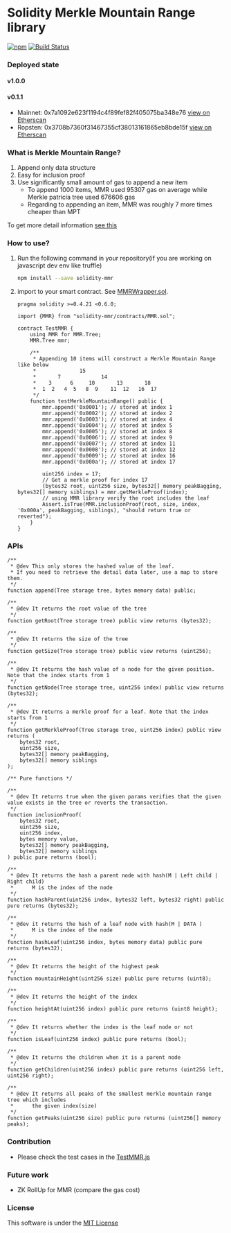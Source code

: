 # Solidity Merkle Mountain Range library

[![npm](https://img.shields.io/npm/v/solidity-mmr/latest.svg)](https://www.npmjs.com/package/solidity-mmr)
[![Build Status](https://travis-ci.org/wanseob/solidity-mmr.svg?branch=master)](https://travis-ci.org/wanseob/solidity-mmr)

### Deployed state
#### v1.0.0

#### v0.1.1
- Mainnet: 0x7a1092e623f1194c4f89fef82f405075ba348e76 [view on Etherscan](https://etherscan.io/address/0x7a1092e623f1194c4f89fef82f405075ba348e76#contracts)
- Ropsten: 0x3708b7360f31467355cf38013161865eb8bde15f [view on Etherscan](https://ropsten.etherscan.io/address/0x3708b7360f31467355cf38013161865eb8bde15f#contracts)

### What is Merkle Mountain Range?

1. Append only data structure
1. Easy for inclusion proof
1. Use significantly small amount of gas to append a new item
   - To append 1000 items, MMR used 95307 gas on average while Merkle patricia tree used 676606 gas
   - Regarding to appending an item, MMR was roughly 7 more times cheaper than MPT

To get more detail information [see this](https://github.com/mimblewimble/grin/blob/master/doc/mmr.md)

### How to use?

1. Run the following command in your repository(if you are working on javascript dev env like truffle)

   ```sh
   npm install --save solidity-mmr
   ```

1. import to your smart contract. See [MMRWrapper.sol](contracts/MMRWrapper.sol).

   ```solidity
   pragma solidity >=0.4.21 <0.6.0;

   import {MMR} from "solidity-mmr/contracts/MMR.sol";

   contract TestMMR {
       using MMR for MMR.Tree;
       MMR.Tree mmr;

       /**
        * Appending 10 items will construct a Merkle Mountain Range like below
        *              15
        *       7             14
        *    3      6     10       13       18
        *  1  2   4  5   8  9    11  12   16  17
        */
       function testMerkleMountainRange() public {
           mmr.append('0x0001'); // stored at index 1
           mmr.append('0x0002'); // stored at index 2
           mmr.append('0x0003'); // stored at index 4
           mmr.append('0x0004'); // stored at index 5
           mmr.append('0x0005'); // stored at index 8
           mmr.append('0x0006'); // stored at index 9
           mmr.append('0x0007'); // stored at index 11
           mmr.append('0x0008'); // stored at index 12
           mmr.append('0x0009'); // stored at index 16
           mmr.append('0x000a'); // stored at index 17

           uint256 index = 17;
           // Get a merkle proof for index 17
           (bytes32 root, uint256 size, bytes32[] memory peakBagging, bytes32[] memory siblings) = mmr.getMerkleProof(index);
           // using MMR library verify the root includes the leaf
           Assert.isTrue(MMR.inclusionProof(root, size, index, '0x000a', peakBagging, siblings), "should return true or reverted");
       }
   }
   ```

### APIs

```solidity
/**
 * @dev This only stores the hashed value of the leaf.
 * If you need to retrieve the detail data later, use a map to store them.
 */
function append(Tree storage tree, bytes memory data) public;

/**
 * @dev It returns the root value of the tree
 */
function getRoot(Tree storage tree) public view returns (bytes32);

/**
 * @dev It returns the size of the tree
 */
function getSize(Tree storage tree) public view returns (uint256);

/**
 * @dev It returns the hash value of a node for the given position. Note that the index starts from 1
 */
function getNode(Tree storage tree, uint256 index) public view returns (bytes32);

/**
 * @dev It returns a merkle proof for a leaf. Note that the index starts from 1
 */
function getMerkleProof(Tree storage tree, uint256 index) public view returns (
    bytes32 root,
    uint256 size,
    bytes32[] memory peakBagging,
    bytes32[] memory siblings
);

/** Pure functions */

/**
 * @dev It returns true when the given params verifies that the given value exists in the tree or reverts the transaction.
 */
function inclusionProof(
    bytes32 root,
    uint256 size,
    uint256 index,
    bytes memory value,
    bytes32[] memory peakBagging,
    bytes32[] memory siblings
) public pure returns (bool);

/**
 * @dev It returns the hash a parent node with hash(M | Left child | Right child)
 *      M is the index of the node
 */
function hashParent(uint256 index, bytes32 left, bytes32 right) public pure returns (bytes32);

/**
 * @dev it returns the hash of a leaf node with hash(M | DATA )
 *      M is the index of the node
 */
function hashLeaf(uint256 index, bytes memory data) public pure returns (bytes32);

/**
 * @dev It returns the height of the highest peak
 */
function mountainHeight(uint256 size) public pure returns (uint8);

/**
 * @dev It returns the height of the index
 */
function heightAt(uint256 index) public pure returns (uint8 height);

/**
 * @dev It returns whether the index is the leaf node or not
 */
function isLeaf(uint256 index) public pure returns (bool);

/**
 * @dev It returns the children when it is a parent node
 */
function getChildren(uint256 index) public pure returns (uint256 left, uint256 right);

/**
 * @dev It returns all peaks of the smallest merkle mountain range tree which includes
 *      the given index(size)
 */
function getPeaks(uint256 size) public pure returns (uint256[] memory peaks);
```

### Contribution

- Please check the test cases in the [TestMMR.js](test/TestMMR.js)

### Future work

- ZK RollUp for MMR (compare the gas cost)

### License

This software is under the [MIT License](LICENSE)
